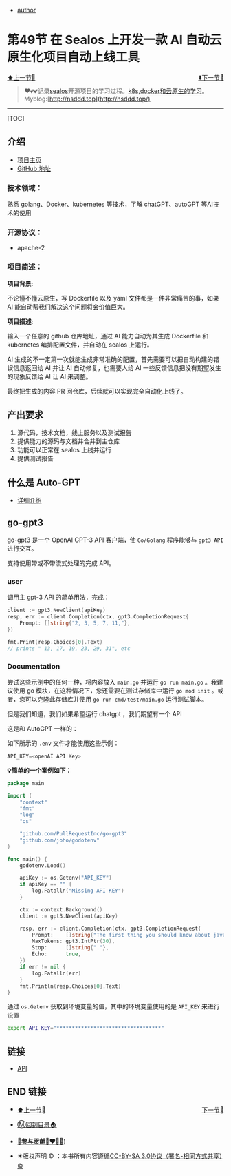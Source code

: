 + [author](http://nsddd.top)

# 第49节 在 Sealos 上开发一款 AI 自动云原生化项目自动上线工具

<div><a href = '48.md' style='float:left'>⬆️上一节🔗  </a><a href = '50.md' style='float: right'>  ⬇️下一节🔗</a></div>
<br>

> ❤️💕💕记录[sealos](https://github.com/cubxxw/sealos)开源项目的学习过程。[k8s,docker和云原生的学习](https://github.com/cubxxw/sealos)。Myblog:[http://nsddd.top](http://nsddd.top/)

---
[TOC]

## 介绍

+ [项目主页](https://summer-ospp.ac.cn/org/prodetail/23ab80139?lang=zh&list=pro)
+ [GitHub 地址](https://github.com/labring/sealos)

### 技术领域：

熟悉 golang、Docker、kubernetes 等技术，了解 chatGPT、autoGPT 等AI技术的使用

### 开源协议：

+ apache-2

### 项目简述：

**项目背景:**

不论懂不懂云原生，写 Dockerfile 以及 yaml 文件都是一件非常痛苦的事，如果 AI 能自动帮我们解决这个问题将会价值巨大。

**项目描述:**

输入一个任意的 github 仓库地址，通过 AI 能力自动为其生成 Dockerfile 和 kubernetes 编排配置文件，并自动在 sealos 上运行。

AI 生成的不一定第一次就能生成非常准确的配置，首先需要可以把自动构建的错误信息返回给 AI 并让 AI 自动修复，也需要人给 AI 一些反馈信息把没有期望发生的现象反馈给 AI 让 AI 来调整。

最终把生成的内容 PR 回仓库，后续就可以实现完全自动化上线了。



## 产出要求

1. 源代码，技术文档，线上服务以及测试报告
2. 提供能力的源码与文档并合并到主仓库
3. 功能可以正常在 sealos 上线并运行
4. 提供测试报告



## 什么是 Auto-GPT

+ [详细介绍](./50.md)



## go-gpt3

go-gpt3 是一个 OpenAI GPT-3 API 客户端，使 `Go/Golang` 程序能够与 `gpt3 API` 进行交互。

支持使用带或不带流式处理的完成 API。



### user

调用主 gpt-3 API 的简单用法，完成：

```go
client := gpt3.NewClient(apiKey)
resp, err := client.Completion(ctx, gpt3.CompletionRequest{
    Prompt: []string{"2, 3, 5, 7, 11,"},
})

fmt.Print(resp.Choices[0].Text)
// prints " 13, 17, 19, 23, 29, 31", etc
```



### Documentation

尝试这些示例中的任何一种，将内容放入 `main.go` 并运行 `go run main.go` 。我建议使用 go 模块，在这种情况下，您还需要在测试存储库中运行 `go mod init` 。或者，您可以克隆此存储库并使用 `go run cmd/test/main.go` 运行测试脚本。

但是我们知道，我们如果希望运行 chatgpt ，我们期望有一个 API

这是和 AutoGPT 一样的：

如下所示的 `.env` 文件才能使用这些示例：

```go
API_KEY=<openAI API Key>
```

**💡简单的一个案例如下：**

```go
package main

import (
	"context"
	"fmt"
	"log"
	"os"

	"github.com/PullRequestInc/go-gpt3"
	"github.com/joho/godotenv"
)

func main() {
	godotenv.Load()

	apiKey := os.Getenv("API_KEY")
	if apiKey == "" {
		log.Fatalln("Missing API KEY")
	}

	ctx := context.Background()
	client := gpt3.NewClient(apiKey)

	resp, err := client.Completion(ctx, gpt3.CompletionRequest{
		Prompt:    []string{"The first thing you should know about javascript is"},
		MaxTokens: gpt3.IntPtr(30),
		Stop:      []string{"."},
		Echo:      true,
	})
	if err != nil {
		log.Fatalln(err)
	}
	fmt.Println(resp.Choices[0].Text)
}
```

通过 `os.Getenv` 获取到环境变量的值，其中的环境变量使用的是 `API_KEY` 来进行设置

```bash
export API_KEY="**********************************"
```





## 链接

+ [API](https://github.com/sashabaranov/go-openai/)





## END 链接

<ul><li><div><a href = '48.md' style='float:left'>⬆️上一节🔗  </a><a href = '50.md' style='float: right'>  ️下一节🔗</a></div></li></ul>

+ [Ⓜ️回到目录🏠](../README.md)

+ [**🫵参与贡献💞❤️‍🔥💖**](https://nsddd.top/archives/contributors))

+ ✴️版权声明 &copy; ：本书所有内容遵循[CC-BY-SA 3.0协议（署名-相同方式共享）&copy;](http://zh.wikipedia.org/wiki/Wikipedia:CC-by-sa-3.0协议文本) 
